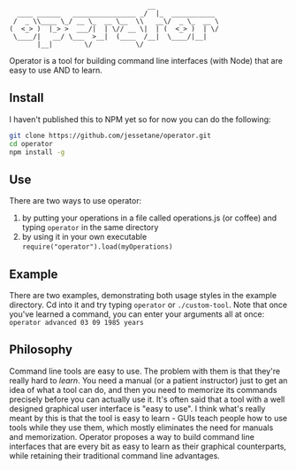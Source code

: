 ```
                                   __                
  ____ ______   ________________ _/  |_  ___________ 
 /  _ \\____ \_/ __ \_  __ \__  \\   __\/  _ \_  __ \
(  <_> )  |_> >  ___/|  | \// __ \|  | (  <_> )  | \/
 \____/|   __/ \___  >__|  (____  /__|  \____/|__|   
       |__|        \/           \/

```
Operator is a tool for building command line interfaces (with Node) that are easy to use AND to learn.

## Install
I haven't published this to NPM yet so for now you can do the following:
```bash
git clone https://github.com/jessetane/operator.git
cd operator
npm install -g
```

## Use
There are two ways to use operator:  
1) by putting your operations in a file called operations.js (or coffee) and typing ```operator``` in the same directory  
2) by using it in your own executable ```require("operator").load(myOperations)```

## Example
There are two examples, demonstrating both usage styles in the example directory. Cd into it and try typing ```operator``` or ```./custom-tool```. Note that once you've learned a command, you can enter your arguments all at once: ```operator advanced 03 09 1985 years```

## Philosophy
Command line tools are easy to use. The problem with them is that they're really hard to _learn_. You need a manual (or a patient instructor) just to get an idea of what a tool can do, and then you need to memorize its commands precisely before you can actually use it. It's often said that a tool with a well designed graphical user interface is "easy to use". I think what's really meant by this is that the tool is easy to learn - GUIs teach people how to use tools while they use them, which mostly eliminates the need for manuals and memorization. Operator proposes a way to build command line interfaces that are every bit as easy to learn as their graphical counterparts, while retaining their traditional command line advantages.